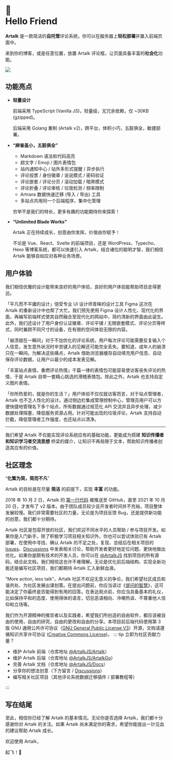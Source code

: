 # <div class="wave">👋</div> Hello Friend

**Artalk** 是一款简洁的**自托管**评论系统，你可以在服务器上**轻松部署**并置入前端页面中。

来到你的博客，或是任意位置，放置 Artalk 评论框，让页面具备丰富的**社会化**功能。

![](https://user-images.githubusercontent.com/22412567/141147152-df30a0ff-bf41-42ee-9958-4722206a7a90.png)

## 功能亮点

 - **轻量设计**

   前端采用 TypeScript (Vanilla JS)，轻量级，无冗余依赖，仅 ~30KB (gzipped)。

   后端采用 Golang 重制 (Artalk v2)，跨平台，体积小巧，五脏俱全，敏捷部署。

 - **“麻雀虽小，五脏俱全”**
   
   - Markdown 语法和代码高亮
   - 颜文字 / Emoji / 图片表情包
   - 站内通知中心 / 站外多形式提醒 / 异步执行
   - 评论投票 / 身份徽章 / 说说模式 / 密码验证
   - 评论嵌套 / 评论分页 / 滚动加载 / 暗黑模式
   - 评论折叠 / 评论审核 / 垃圾检测 / 频率限制
   - Artrans 数据快速迁移 (导入 / 导出) 工具
   - 多站点共用同一个后端程序，集中化管理

   穷举不是我们的特长，更多有趣的功能期待你来探索！

- **“Unlimited Blade Works”**

   Artalk 正在持续成长，创意由你发挥，价值由你赋予！

   不论是 Vue、React、Svelte 的前端项目，还是 WordPress、Typecho、Hexo 等博客系统，都可以快速引入 Artalk，结合诸位的聪明才智，我们相信 Artalk 能够自如应对各种业务场景。

## 用户体验

我们相信优雅的设计能带来良好的用户体验，良好的用户体验能帮助项目走得更远。

「平凡而不平庸的设计」倍受专业 UI 设计师青睐的设计工具 Figma 这次在 Artalk 的重新设计中也帮了大忙。我们预先使用 Figma 设计人性化、现代化的界面，再编写前端样式使其自然融合至现代化的网站中，简约清新的界面由此诞生。此外，我们还设计了用户身份认证徽章、评论平铺 / 无限嵌套模式、评论分页等样式，同时兼顾不同尺寸的设备，在有限的空间体验无限的内容。

「崩溃就在一瞬间」对于不加优化的评论系统，用户每次评论可能需要反复输入个人信息，发生意外状况时辛苦键入的见解还可能完全丢失。要知道，成年人的崩溃只在一瞬间。为解决这些痛点，Artalk 借助浏览器缓存自动填充用户信息、自动保存评论数据，让用户以最少的成本发表见解。

「丰富站点表情，重燃评论热情」千篇一律的表情包可能容易使访客丧失评论的热情，于是 Artalk 自带一套精心挑选的滑稽表情包。除此之外，Artalk 也支持自定义图片表情。

「你所热爱的，就是你的生活？」用户体验不仅仅就访客而言，对于站点管理者，Artalk 也不乏人性化的设计。通过侧边栏集成管理控制中心，管理员用户可以方便快捷地管理名下多个站点，所有数据通过规范化 API 交流并且异步处理，减少数据处理阻塞，降低服务资源占用。针对可能出现的垃圾评论，Artalk 支持自动拦截，降低管理者工作强度，也还站点以清净。

---

我们希望 Artalk 不仅能实现评论系统应有的基础功能，更能成为搭建 **知识传播者和知识学习者交流思想** 桥梁的媒介，让知识不再局限于文本，帮助知识传播者创造其应有的价值。

## 社区理念

“**化繁为简，简而不凡**”

Artalk 的目标是在尽量 **简洁** 的前提下，实现 **丰富** 的功能。

2018 年 10 月 2 日，Artalk 的 [第一行代码](https://github.com/ArtalkJS/Artalk/commit/66128e2c8d9a8ac00a8d1498ff0ec035a7727daf) 被推送至 GitHub，直至 2021 年 10 月 20 日，才发布了 v2 版本。由于团队成员较少且开发者时间并不充裕，项目整体发展较慢。我们非常需要社区的力量，无论是为项目反馈 Bug，还是提供新功能的创意，我们都十分期待。

Artalk 社区是包容开放的社区，我们欢迎不同水平的人员帮助 / 参与项目开发。如果你是入门新手，除了积极学习项目相关知识外，你也可以尝试体验已有 Artalk 部署，在使用中寻找、确认 Artalk 的不足之处，复现、总结后在相关项目的 [Issues](https://github.com/ArtalkJS/Artalk/issues)、[Discussions](https://github.com/ArtalkJS/Artalk/discussions) 中发表相关讨论，帮助开发者更好地定位问题、更快地做出优化。如果你是颇有技术的开发人员，你可以在 [@ArtalkJS](https://github.com/ArtalkJS) 找到项目的所有源码，结合此文档，我们相信这也许不难理解。无论是优化前后端结构、实现全新功能还是编写社区项目，我们都期待 Artalk 汇入新鲜血液。

“More action, less talk”，Artalk 社区不欢迎无意义的争论，我们希望社区成员和谐共处、为社区发展出谋划策。在提出问题前，你应当读过《[提问的智慧](https://lug.ustc.edu.cn/wiki/doc/smart-questions/)》，这可能决定了你最终是否能得到有用的回答。在表达观点前，你应当具备基本的礼仪，比如保持平和的态度、使用得体的语言，切忌恶语相向、冷嘲热讽、不尊重他人信仰和立场等。

我们作为开源精神的推崇者以及实践者，希望我们所创造的自由软件，都应该被自由的使用，自由的研究，自由的更改和自由的分享。本项目前后端代码使用第 3 版 GNU 通用公共许可协议（[GNU General Public License V3](https://www.gnu.org/licenses/gpl-3.0.html)）开源，文档请遵循知识共享许可协议 ([Creative Commons License](https://creativecommons.org/licenses/by-nc-sa/4.0/deed.zh))。
::: tip 立即为社区贡献力量？

 - 维护 Artalk 前端（仓库地址 [@ArtalkJS/Artalk](https://github.com/ArtalkJS/Artalk)）
 - 维护 Artalk 后端（仓库地址 [@ArtalkJS/ArtalkGo](https://github.com/ArtalkJS/ArtalkGo)）
 - 完善 Artalk 文档（仓库地址 [@ArtalkJS/Docs](https://github.com/ArtalkJS/Docs)）
 - 分享你的想法创意（下方留言 / [Discussions](https://github.com/ArtalkJS/Artalk/discussions)）
 - 编写相关社区项目（其他评论系统数据迁移插件 / 部署教程等）

:::

## 写在结尾

至此，相信你已经了解 Artalk 的基本情况。无论你是否选择 Artalk，我们都十分感谢你对 Artalk 的关注。如果 Artalk 尚未满足你的需求，希望你能提出一针见血的建议帮助 Artalk 成长。

欢迎使用 Artalk，

起飞！🛫️
